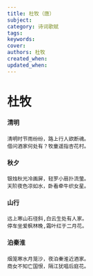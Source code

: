 ```yaml
---
title: 杜牧（唐）
subject: 
category: 诗词歌赋
tags: 
keywords: 
cover: 
authors: 杜牧
created_when: 
updated_when: 
---
```


# 杜牧

#### 清明

```
清明时节雨纷纷，路上行人欲断魂。
借问酒家何处有？牧童遥指杏花村。
```

#### 秋夕

```
银烛秋光冷画屏，轻罗小扇扑流萤。
天阶夜色凉如水，卧看牵牛织女星。
```

#### 山行

```
远上寒山石径斜,白云生处有人家。
停车坐爱枫林晚,霜叶红于二月花。
```

#### 泊秦淮

```
烟笼寒水月笼沙，夜泊秦淮近酒家。
商女不知亡国恨，隔江犹唱后庭花。
```
